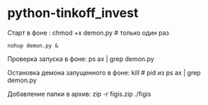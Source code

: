 # python-tinkoff_invest

Старт в фоне :
	chmod +x demon.py # только один раз

	nohup demon.py &
	
Проверка запуска в фоне:
	ps ax | grep demon.py
	
Остановка демона запущенного в фоне:
	kill <pid> # pid из ps ax | grep demon.py
	
Добавление папки в архив:
	zip -r figis.zip ./figis
